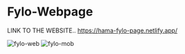 # Fylo-Webpage
LINK TO THE WEBSITE..
https://hama-fylo-page.netlify.app/

![fylo-web](https://user-images.githubusercontent.com/75329130/131851505-803f49da-8e6d-4291-ab1a-7365dac47ad2.png)
![fylo-mob](https://user-images.githubusercontent.com/75329130/131851500-8036bf90-9b5e-42ba-b6e9-e103b87f9c58.jpeg)

